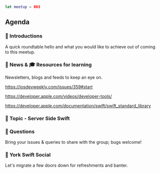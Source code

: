 ```swift

let meetup = 003

```

## Agenda 

### 🖖 Introductions

A quick roundtable hello and what you would like to achieve out of coming to this meetup.


### 📢 News & 🎓 Resources for learning

Newsletters, blogs and feeds to keep an eye on.

https://iosdevweekly.com/issues/359#start

https://developer.apple.com/videos/developer-tools/

https://developer.apple.com/documentation/swift/swift_standard_library

### 🚀 Topic - Server Side Swift


### 🙋 Questions

Bring your issues & queries to share with the group; bugs welcome!

### 🍻 York Swift Social 

Let's migrate a few doors down for refreshments and banter. 
